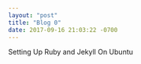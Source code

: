 ```yaml
---
layout: "post"
title: "Blog 0"
date: 2017-09-16 21:03:22 -0700
---
```


Setting Up Ruby and Jekyll On Ubuntu